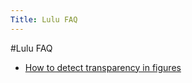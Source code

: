 ```yaml
---
Title: Lulu FAQ
---
```

#Lulu FAQ
- [How to detect transparency in figures](%base_url%/wiki/faq/lulu/How%20to%20detect%20transparency%20in%20figures)
